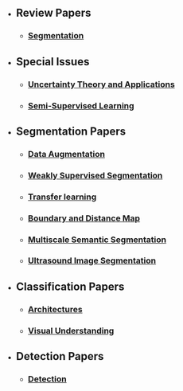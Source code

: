 - ## Review Papers

  - ### [Segmentation](src/review/segmentation.md)


- ## Special Issues

  - ### [Uncertainty Theory and Applications](src/special_issue/uncertainty.md)

  - ### [Semi-Supervised Learning](src/special_issue/semi_supervised_learning.md)


- ## Segmentation Papers

  - ### [Data Augmentation](src/segmentation/data_augmentation.md)


  - ### [Weakly Supervised Segmentation](src/segmentation/weakly_supervised_learning.md)

  - ### [Transfer learning](src/segmentation/transfer_learning.md)

  - ### [Boundary and Distance Map](src/segmentation/boundary.md)

  - ### [Multiscale Semantic Segmentation](src/segmentation/multi_scale.md)

  - ### [Ultrasound Image Segmentation](src/segmentation/ultrasound_segmentation.md)


- ## Classification Papers
  - ### [Architectures](src/classification/architecture.md)
  - ### [Visual Understanding](src/classification/visual_understanding.md)



- ## Detection Papers
  - ### [Detection](./src/detection/detection.md)